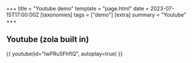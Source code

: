 +++
title = "Youtube demo"
template = "page.html"
date = 2023-07-15T17:00:00Z
[taxonomies]
tags = ["demo"]
[extra]
summary = "Youtube"
+++

## Youtube (zola built in)
{{ youtube(id="IwPRu5FhfIQ", autoplay=true) }}
